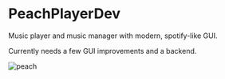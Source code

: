 # PeachPlayerDev

Music player and music manager with modern, spotify-like GUI.

Currently needs a few GUI improvements and a backend.

![peach](https://user-images.githubusercontent.com/87522326/127884836-1c44cc9e-66a2-4fd1-99d0-d59de6c2530c.PNG)
